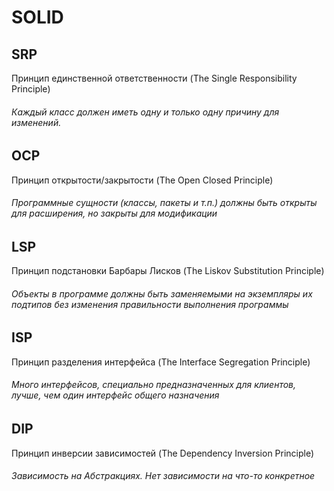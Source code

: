 # SOLID
## SRP 
Принцип единственной ответственности (The Single Responsibility Principle) 
###### Каждый класс должен иметь одну и только одну причину для изменений.

## OCP 
Принцип открытости/закрытости (The Open Closed Principle)
###### Программные сущности (классы, пакеты и т.п.) должны быть открыты для расширения, но закрыты для модификации

## LSP 
Принцип подстановки Барбары Лисков (The Liskov Substitution Principle)  
###### Объекты в программе должны быть заменяемыми на экземпляры их подтипов без изменения правильности выполнения программы

## ISP 
Принцип разделения интерфейса (The Interface Segregation Principle)  
###### Много интерфейсов, специально предназначенных для клиентов, лучше, чем один интерфейс общего назначения


## DIP 
Принцип инверсии зависимостей (The Dependency Inversion Principle) 
###### Зависимость на Абстракциях. Нет зависимости на что-то конкретное
